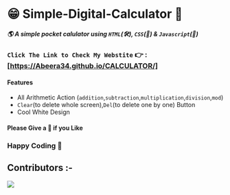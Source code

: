 # 😁 Simple-Digital-Calculator 🧮

##### 🌎 A simple pocket calulator using `HTML`(🛠️), `CSS`(🎨) & `Javascript`(🧠) 

### `Click The Link to Check My Webstite` 👉 : [https://Abeera34.github.io/CALCULATOR/]

#### Features

- All Arithmetic Action (`addition`,`subtraction`,`multiplication`,`division`,`mod`)
- `Clear`(to delete whole screen),`Del`(to delete one by one) Button
- Cool White Design


#### Please Give a 🌟 if you Like

###                 Happy Coding  💟

## Contributors :-


<!-- Copy-paste in your Readme.md file -->

<a href = "https://github.com/Tanu-N-Prabhu/Python/graphs/contributors">
  <img src = "https://contrib.rocks/image?repo=Abeera34/CALCULATOR"/>
</a>
